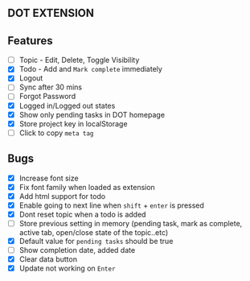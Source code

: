## DOT EXTENSION

## Features
- [ ] Topic - Edit, Delete, Toggle Visibility
- [x] Todo - Add and `Mark complete` immediately
- [x] Logout
- [ ] Sync after 30 mins
- [ ] Forgot Password
- [x] Logged in/Logged out states
- [x] Show only pending tasks in DOT homepage
- [x] Store project key in localStorage
- [ ] Click to copy `meta tag`
## Bugs
- [x] Increase font size
- [x] Fix font family when loaded as extension
- [x] Add html support for todo
- [x] Enable going to next line when `shift` + `enter` is pressed
- [x] Dont reset topic when a todo is added
- [ ] Store previous setting in memory (pending task, mark as complete, active tab, open/close state of the topic..etc)
- [x] Default value for `pending tasks` should be true
- [ ] Show completion date, added date
- [x] Clear data button
- [x] Update not working on `Enter` 
